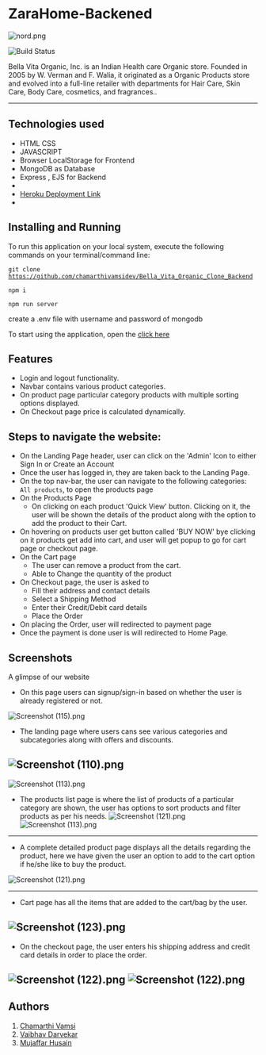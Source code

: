 # ZaraHome-Backened

![nord.png](https://cdn.shopify.com/s/files/1/0054/6665/2718/files/bvo-updated-logo-2.png?v=1624107079)

![Build Status](https://cdn.hashnode.com/res/hashnode/image/upload/v1639927185177/diTNoIr4q.png?w=1600&h=840&fit=crop&crop=entropy&auto=compress)

Bella Vita Organic, Inc. is an Indian Health care Organic store. Founded in 2005 by W. Verman and F. Walia, it originated as a Organic Products store and evolved into a full-line retailer with departments for Hair Care, Skin Care, Body Care, cosmetics, and fragrances..

---


## Technologies used
<!-- <hr> -->
- HTML  CSS
- JAVASCRIPT
- Browser LocalStorage for Frontend
- MongoDB as Database
- Express , EJS for Backend
- 
- [Heroku Deployment Link](https://bellavitaorganic-cloned.herokuapp.com)
- 

## Installing and Running
<!-- <hr> -->
To run this application on your local system, execute the following commands on your terminal/command line:
  
  <code>git clone https://github.com/chamarthivamsidev/Bella_Vita_Organic_Clone_Backend</code>
  
  <code>npm i</code> 
  
  <code>npm run server</code> 
  
  create a .env file with username and password of mongodb
  

To start using the application, open the <a href="https://bellavitaorganic-cloned.herokuapp.com" target="_blank">[click here](https://bellavitaorganic-cloned.herokuapp.com)</a> 

## Features 
<!-- --- -->
- Login and logout functionality.
- Navbar contains various product categories.
- On product page particular category products with multiple sorting options displayed.
- On Checkout page price is calculated dynamically.

## Steps to navigate the website:
<!-- <hr> -->
- On the Landing Page header, user can click on the 'Admin' Icon to either Sign In or Create an Account
- Once the user has logged in, they are taken back to the Landing Page.
- On the top nav-bar, the user can navigate to the following categories: `All products`, to open the products page
- On the Products Page 
  - On clicking on each product 'Quick View' button. Clicking on it, the user will be shown the details of the product along with the option to add the product to their Cart.
- On hovering on products user get button called 'BUY NOW' bye clicking on it products get add into cart, and user will get popup to go for cart page or checkout page.
- On the Cart page
  - The user can remove a product from the cart.
  - Able to Change the quantity of the product
- On Checkout page, the user is asked to
  - Fill their address and contact details
  - Select a Shipping Method
  - Enter their Credit/Debit card details
  - Place the Order
- On placing the Order, user will redirected to payment page
- Once the payment is done user is will redirected to Home Page.
  

## Screenshots
<!-- --- -->
A glimpse of our website

- On this page users can signup/sign-in based on whether the user is already registered or not.

![Screenshot (115).png](https://cdn.hashnode.com/res/hashnode/image/upload/v1643862334980/Tc8N1bH7l.png)
- The landing page where users cans see various categories and subcategories along with offers and discounts.


![Screenshot (110).png](	https://cdn.hashnode.com/res/hashnode/image/upload/v1639927185177/diTNoIr4q.png?auto=compress)
---


![Screenshot (113).png](https://cdn.hashnode.com/res/hashnode/image/upload/v1639927362366/9XZqQtnu_.png?auto=compress)

- The products list page is where the list of products of a particular category are shown, the user has options to sort products and filter products as per his needs.
![Screenshot (121).png](https://cdn.hashnode.com/res/hashnode/image/upload/v1639929001512/ASDuGgFPR.png?auto=compress)
![Screenshot (113).png](https://cdn.hashnode.com/res/hashnode/image/upload/v1639927503511/CQeMJ80WI.png?auto=compress)
	
---
- A complete detailed product page displays all the details regarding the product, here we have given the user an option to add to the cart option if he/she like to buy the product.


![Screenshot (121).png](https://cdn.hashnode.com/res/hashnode/image/upload/v1642939092811/M3Pjd5mt-.png?auto=compress)

---
- Cart page has all the items that are added to the cart/bag by the user.

![Screenshot (123).png](https://cdn.hashnode.com/res/hashnode/image/upload/v1639929128790/wHpCOmGOu.png?auto=compress)
---
- On the checkout page, the user enters his shipping address and credit card details in order to place the order.

![Screenshot (122).png](https://cdn.hashnode.com/res/hashnode/image/upload/v1639929451111/naWajOWXD.png?auto=compress)
![Screenshot (122).png](https://cdn.hashnode.com/res/hashnode/image/upload/v1639929567030/JsHdxOAAeM.png?auto=compress)
---


## Authors

  1. [Chamarthi Vamsi](https://github.com/chamarthivamsidev) 
  2. [Vaibhav Darvekar](https://github.com/vaibhav123-dev) 
  3. [Mujaffar Husain](https://github.com/mujhusain) 
 
  
